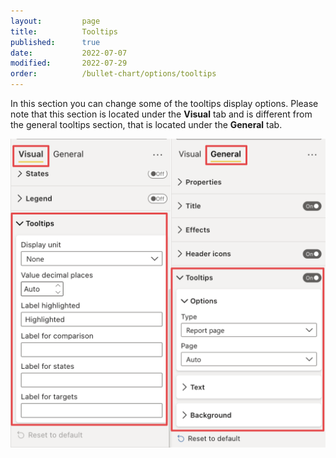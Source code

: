 ```yaml
---
layout:         page
title:          Tooltips
published:      true
date:           2022-07-07
modified:   	2022-07-29
order:          /bullet-chart/options/tooltips
---
```


In this section you can change some of the tooltips display options. Please note that this section is located under the **Visual** tab and is different from the general tooltips section, that is located under the **General** tab.

<img src="images/visual-vs-general-tooltips.png" width="700">